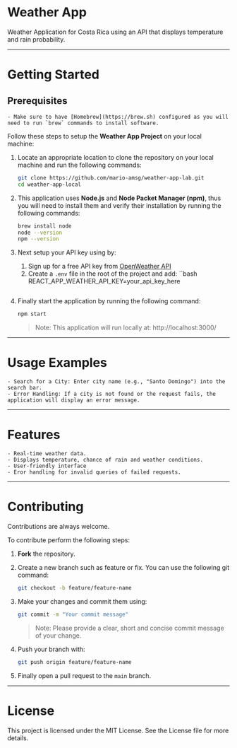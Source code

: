 # Weather App

Weather Application for Costa Rica using an API that displays temperature and rain probability.

-------------------------

# Getting Started

## Prerequisites

    - Make sure to have [Homebrew](https://brew.sh) configured as you will need to run `brew` commands to install software.

Follow these steps to setup the **Weather App Project** on your local machine:

1. Locate an appropriate location to clone the repository on your local machine and run the following commands:
    ```bash
    git clone https://github.com/mario-amsg/weather-app-lab.git
    cd weather-app-local
    ```

2. This application uses **Node.js** and **Node Packet Manager (npm)**, thus you will need to install them and verify their installation by running the following commands:
    ```bash
    brew install node
    node --version
    npm --version
    ```

3. Next setup your API key using by:

    1) Sign up for a free API key from [OpenWeather API](https://openweathermap.org/api)
    2) Create a `.env` file in the root of the project and add:
        ``bash
        REACT_APP_WEATHER_API_KEY=your_api_key_here
        ```

4. Finally start the application by running the following command:
    ```bash
    npm start
    ```
    > Note: This application will run locally at: http://localhost:3000/

-------------------------

# Usage Examples

    - Search for a City: Enter city name (e.g., "Santo Domingo") into the search bar.
    - Error Handling: If a city is not found or the request fails, the application will display an error message.

-------------------------

# Features

    - Real-time weather data.
    - Displays temperature, chance of rain and weather conditions.
    - User-friendly interface
    - Eror handling for invalid queries of failed requests.

-------------------------

# Contributing

Contributions are always welcome.

To contribute perform the following steps:

1. **Fork** the repository.
2. Create a new branch such as feature or fix. You can use the following git command:
    ```bash
    git checkout -b feature/feature-name
    ```
3. Make your changes and commit them using:
    ```bash
    git commit -m "Your commit message"
    ```
    > Note: Please provide a clear, short and concise commit message of your change.

4. Push your branch with:
    ```bash
    git push origin feature/feature-name
    ```
5. Finally open a pull request to the `main` branch.

-------------------------

# License

This project is licensed under the MIT License. See the License file for more details.

